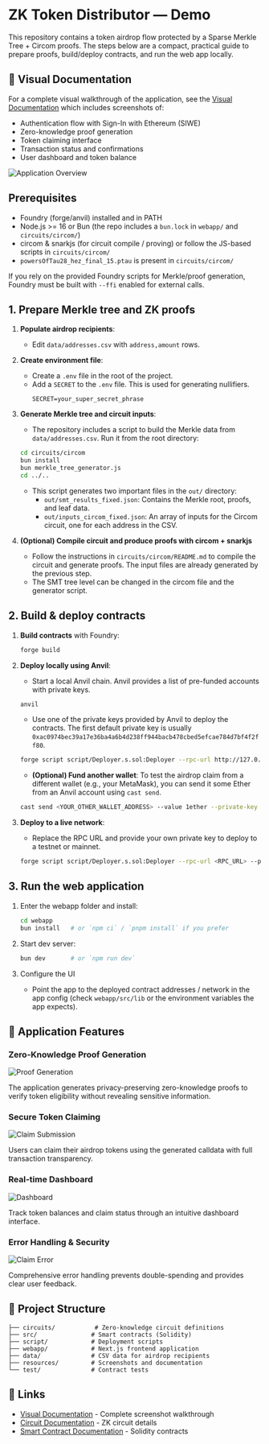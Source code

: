# ZK Token Distributor — Demo

This repository contains a token airdrop flow protected by a Sparse Merkle Tree + Circom proofs. The steps below are a compact, practical guide to prepare proofs, build/deploy contracts, and run the web app locally.

## 📸 Visual Documentation

For a complete visual walkthrough of the application, see the [Visual Documentation](./resources/README.md) which includes screenshots of:

- Authentication flow with Sign-In with Ethereum (SIWE)
- Zero-knowledge proof generation
- Token claiming interface
- Transaction status and confirmations
- User dashboard and token balance

![Application Overview](./resources/screenshots/home_page_siwe.png)

## Prerequisites

- Foundry (forge/anvil) installed and in PATH
- Node.js >= 16 or Bun (the repo includes a `bun.lock` in `webapp/` and `circuits/circom/`)
- circom & snarkjs (for circuit compile / proving) or follow the JS-based scripts in `circuits/circom/`
- `powersOfTau28_hez_final_15.ptau` is present in `circuits/circom/`

If you rely on the provided Foundry scripts for Merkle/proof generation, Foundry must be built with `--ffi` enabled for external calls.

## 1. Prepare Merkle tree and ZK proofs

1.  **Populate airdrop recipients**:

    -   Edit `data/addresses.csv` with `address,amount` rows.

2.  **Create environment file**:
    -   Create a `.env` file in the root of the project.
    -   Add a `SECRET` to the `.env` file. This is used for generating nullifiers.
        ```
        SECRET=your_super_secret_phrase
        ```

3.  **Generate Merkle tree and circuit inputs**:

    -   The repository includes a script to build the Merkle data from `data/addresses.csv`. Run it from the root directory:

    ```bash
    cd circuits/circom
    bun install
    bun merkle_tree_generator.js
    cd ../..
    ```

    -   This script generates two important files in the `out/` directory:
        -   `out/smt_results_fixed.json`: Contains the Merkle root, proofs, and leaf data.
        -   `out/inputs_circom_fixed.json`: An array of inputs for the Circom circuit, one for each address in the CSV.

4.  **(Optional) Compile circuit and produce proofs with circom + snarkjs**
    -   Follow the instructions in `circuits/circom/README.md` to compile the circuit and generate proofs. The input files are already generated by the previous step.
    -   The SMT tree level can be changed in the circom file and the generator script.

## 2. Build & deploy contracts

1.  **Build contracts** with Foundry:

    ```bash
    forge build
    ```

2.  **Deploy locally using Anvil**:

    -   Start a local Anvil chain. Anvil provides a list of pre-funded accounts with private keys.

    ```bash
    anvil
    ```

    -   Use one of the private keys provided by Anvil to deploy the contracts. The first default private key is usually `0xac0974bec39a17e36ba4a6b4d238ff944bacb478cbed5efcae784d7bf4f2ff80`.

    ```bash
    forge script script/Deployer.s.sol:Deployer --rpc-url http://127.0.0.1:8545 --private-key <ANVIL_PRIVATE_KEY> --broadcast -vvvv
    ```

    -   **(Optional) Fund another wallet**: To test the airdrop claim from a different wallet (e.g., your MetaMask), you can send it some Ether from an Anvil account using `cast send`.

    ```bash
    cast send <YOUR_OTHER_WALLET_ADDRESS> --value 1ether --private-key <ANVIL_PRIVATE_KEY> --rpc-url http://127.0.0.1:8545
    ```

3.  **Deploy to a live network**:

    -   Replace the RPC URL and provide your own private key to deploy to a testnet or mainnet.

    ```bash
    forge script script/Deployer.s.sol:Deployer --rpc-url <RPC_URL> --private-key <PRIVATE_KEY> --broadcast -vvvv
    ```



## 3. Run the web application

1. Enter the webapp folder and install:

    ```bash
    cd webapp
    bun install   # or `npm ci` / `pnpm install` if you prefer
    ```

2. Start dev server:

    ```bash
    bun dev       # or `npm run dev`
    ```

3. Configure the UI

    - Point the app to the deployed contract addresses / network in the app config (check `webapp/src/lib` or the environment variables the app expects).

## 🎯 Application Features

### Zero-Knowledge Proof Generation
![Proof Generation](./resources/screenshots/proof_to_claim_generated.png)

The application generates privacy-preserving zero-knowledge proofs to verify token eligibility without revealing sensitive information.

### Secure Token Claiming
![Claim Submission](./resources/screenshots/submitting_claim.png)

Users can claim their airdrop tokens using the generated calldata with full transaction transparency.

### Real-time Dashboard
![Dashboard](./resources/screenshots/dashboard_after_claim.png)

Track token balances and claim status through an intuitive dashboard interface.

### Error Handling & Security
![Claim Error](./resources/screenshots/second_claim_fail.png)

Comprehensive error handling prevents double-spending and provides clear user feedback.

## 📁 Project Structure

```
├── circuits/           # Zero-knowledge circuit definitions
├── src/               # Smart contracts (Solidity)
├── script/            # Deployment scripts
├── webapp/            # Next.js frontend application
├── data/              # CSV data for airdrop recipients
├── resources/         # Screenshots and documentation
└── test/              # Contract tests
```

## 🔗 Links

- [Visual Documentation](./resources/README.md) - Complete screenshot walkthrough
- [Circuit Documentation](./circuits/README.md) - ZK circuit details
- [Smart Contract Documentation](./src/) - Solidity contracts
